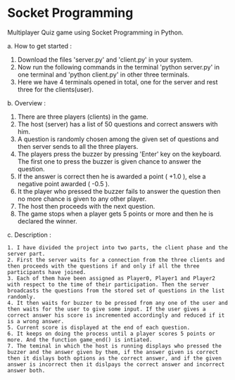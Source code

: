 # Socket Programming

Multiplayer Quiz game using Socket Programming in Python.

a. How to get started :

   1. Download the files 'server.py' and 'client.py' in your system.
   2. Now run the following commands in the terminal 'python server.py' in one terminal and 'python client.py' in other three terminals.
   3. Here we have 4 terminals opened in total, one for the server and rest three for the clients(user).

b. Overview :

   1. There are three players (clients) in the game.
   2. The host (server) has a list of 50 questions and correct answers with him.
   3. A question is randomly chosen among the given set of questions and then server sends to all the three players.
   4. The players press the buzzer by pressing 'Enter'  key on the keyboard. The first one to press the buzzer is given chance to answer the question.
   5. If the answer is correct then he is awarded a point ( +1.0 ), else a negative point awarded ( -0.5 ).
   6. It the player who pressed the buzzer fails to answer the question then no more chance is given to any other player.
   7. The host then proceeds with the next question.
   8. The game stops when a player gets 5 points or more and then he is declared the winner.

c. Description : 

    1. I have divided the project into two parts, the client phase and the server part. 
    2. First the server waits for a connection from the three clients and then proceeds with the questions if and only if all the three participants have joined.
    3. Each of them have been assigned as Player0, Player1 and Player2 with respect to the time of their participation. Then the server broadcasts the questions from the stored set of questions in the list randomly.
    4. It then waits for buzzer to be pressed from any one of the user and then waits for the user to give some input. If the user gives a correct answer his score is incremented accordingly and reduced if it is a wrong answer.
    5. Current score is displayed at the end of each question.
    6. It keeps on doing the process until a player scores 5 points or more. And the function game_end() is intiated.
    7. The teminal in which the host is running displays who pressed the buzzer and the answer given by them, if the answer given is correct then it dislays both options as the correct answer, and if the given answer is incorrect then it dislpays the correct answer and incorrect answer both.
